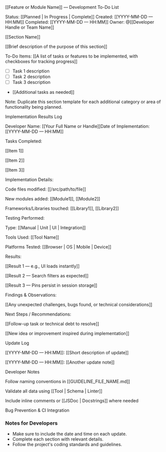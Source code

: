 [[Feature or Module Name]] — Development To-Do List

Status: [[Planned | In Progress | Complete]]
Created: [[YYYY-MM-DD — HH:MM]]
Completed: [[YYYY-MM-DD — HH:MM]]
Owner: @[[Developer Handle or Team Name]]

[[Section Name]]

[[Brief description of the purpose of this section]]

To-Do Items:
[[A list of tasks or features to be implemented, with checkboxes for tracking progress]]
- [ ] Task 1 description
- [ ] Task 2 description
- [ ] Task 3 description
- [[Additional tasks as needed]]



Note: Duplicate this section template for each additional category or area of functionality being planned.











Implementation Results Log

Developer Name: [[Your Full Name or Handle]]Date of Implementation: [[YYYY-MM-DD — HH:MM]]

Tasks Completed:

[[Item 1]]

[[Item 2]]

[[Item 3]]

Implementation Details:

Code files modified: [[/src/path/to/file]]

New modules added: [[Module1]], [[Module2]]

Frameworks/Libraries touched: [[Library1]], [[Library2]]

Testing Performed:

Type: [[Manual | Unit | UI | Integration]]

Tools Used: [[Tool Name]]

Platforms Tested: [[Browser | OS | Mobile | Device]]

Results:

[[Result 1 — e.g., UI loads instantly]]

[[Result 2 — Search filters as expected]]

[[Result 3 — Pins persist in session storage]]

Findings & Observations:

[[Any unexpected challenges, bugs found, or technical considerations]]

Next Steps / Recommendations:

[[Follow-up task or technical debt to resolve]]

[[New idea or improvement inspired during implementation]]

Update Log

[[YYYY-MM-DD — HH:MM]]: [[Short description of update]]

[[YYYY-MM-DD — HH:MM]]: [[Another update note]]

Developer Notes

Follow naming conventions in [[GUIDELINE_FILE_NAME.md]]

Validate all data using [[Tool | Schema | Linter]]

Include inline comments or [[JSDoc | Docstrings]] where needed

Bug Prevention & CI Integration



### Notes for Developers
- Make sure to include the date and time on each update.
- Complete each section with relevant details.
- Follow the project's coding standards and guidelines.



